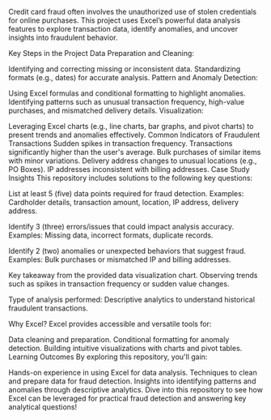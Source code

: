 Credit card fraud often involves the unauthorized use of stolen credentials for online purchases. This project uses Excel’s powerful data analysis features to explore transaction data, identify anomalies, and uncover insights into fraudulent behavior.

Key Steps in the Project
Data Preparation and Cleaning:

Identifying and correcting missing or inconsistent data.
Standardizing formats (e.g., dates) for accurate analysis.
Pattern and Anomaly Detection:

Using Excel formulas and conditional formatting to highlight anomalies.
Identifying patterns such as unusual transaction frequency, high-value purchases, and mismatched delivery details.
Visualization:

Leveraging Excel charts (e.g., line charts, bar graphs, and pivot charts) to present trends and anomalies effectively.
Common Indicators of Fraudulent Transactions
Sudden spikes in transaction frequency.
Transactions significantly higher than the user's average.
Bulk purchases of similar items with minor variations.
Delivery address changes to unusual locations (e.g., PO Boxes).
IP addresses inconsistent with billing addresses.
Case Study Insights
This repository includes solutions to the following key questions:

List at least 5 (five) data points required for fraud detection.
Examples: Cardholder details, transaction amount, location, IP address, delivery address. 

Identify 3 (three) errors/issues that could impact analysis accuracy.
Examples: Missing data, incorrect formats, duplicate records. 

Identify 2 (two) anomalies or unexpected behaviors that suggest fraud.
Examples: Bulk purchases or mismatched IP and billing addresses.

Key takeaway from the provided data visualization chart.
Observing trends such as spikes in transaction frequency or sudden value changes.

Type of analysis performed:
Descriptive analytics to understand historical fraudulent transactions.

Why Excel?
Excel provides accessible and versatile tools for:

Data cleaning and preparation.
Conditional formatting for anomaly detection.
Building intuitive visualizations with charts and pivot tables.
Learning Outcomes
By exploring this repository, you'll gain:

Hands-on experience in using Excel for data analysis.
Techniques to clean and prepare data for fraud detection.
Insights into identifying patterns and anomalies through descriptive analytics.
Dive into this repository to see how Excel can be leveraged for practical fraud detection and answering key analytical questions!
